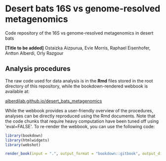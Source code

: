 # Desert bats 16S vs genome-resolved metagenomics
Code repository of the 16S vs genome-resolved metagenomics in desert bats

**[Title to be added]**
Ostaizka Aizpurua, Evie Morris, Raphael Eisenhofer, Antton Alberdi, Orly Razgour

## Analysis procedures

The raw code used for data analysis is in the **Rmd** files stored in the root directory of this repository, while the bookdown-rendered webbook is available at:

[alberdilab.github.io/desert_bats_metagenomics](https://alberdilab.github.io/desert_bats_metagenomics)

While the webbook provides a user-friendly overview of the procedures, analyses can be directly reproduced using the Rmd documents. Note that the code chunks that require heavy computation have been tuned off using 'eval=FALSE'. To re-render the webbook, you can use the following code:

```r
library(bookdown)
library(htmlwidgets)
library(webshot)

render_book(input = ".", output_format = "bookdown::gitbook", output_dir = "docs")
```
